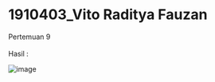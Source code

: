 # 1910403_Vito Raditya Fauzan
Pertemuan 9
<br><br>
Hasil :

![image](https://drive.google.com/uc?export=view&id=1HmRL8jCss9znegfs7wZmyMFxiIdvIPui)
